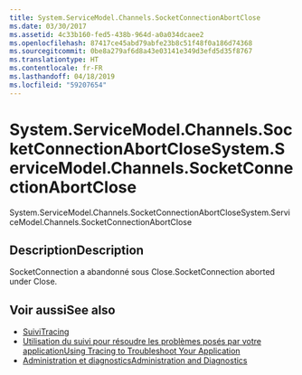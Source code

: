 ```yaml
---
title: System.ServiceModel.Channels.SocketConnectionAbortClose
ms.date: 03/30/2017
ms.assetid: 4c33b160-fed5-438b-964d-a0a034dcaee2
ms.openlocfilehash: 87417ce45abd79abfe23b8c51f48f0a186d74368
ms.sourcegitcommit: 0be8a279af6d8a43e03141e349d3efd5d35f8767
ms.translationtype: HT
ms.contentlocale: fr-FR
ms.lasthandoff: 04/18/2019
ms.locfileid: "59207654"
---
```

# <a name="systemservicemodelchannelssocketconnectionabortclose"></a><span data-ttu-id="5677b-102">System.ServiceModel.Channels.SocketConnectionAbortClose</span><span class="sxs-lookup"><span data-stu-id="5677b-102">System.ServiceModel.Channels.SocketConnectionAbortClose</span></span>
<span data-ttu-id="5677b-103">System.ServiceModel.Channels.SocketConnectionAbortClose</span><span class="sxs-lookup"><span data-stu-id="5677b-103">System.ServiceModel.Channels.SocketConnectionAbortClose</span></span>  
  
## <a name="description"></a><span data-ttu-id="5677b-104">Description</span><span class="sxs-lookup"><span data-stu-id="5677b-104">Description</span></span>  
 <span data-ttu-id="5677b-105">SocketConnection a abandonné sous Close.</span><span class="sxs-lookup"><span data-stu-id="5677b-105">SocketConnection aborted under Close.</span></span>  
  
## <a name="see-also"></a><span data-ttu-id="5677b-106">Voir aussi</span><span class="sxs-lookup"><span data-stu-id="5677b-106">See also</span></span>

- [<span data-ttu-id="5677b-107">Suivi</span><span class="sxs-lookup"><span data-stu-id="5677b-107">Tracing</span></span>](../../../../../docs/framework/wcf/diagnostics/tracing/index.md)
- [<span data-ttu-id="5677b-108">Utilisation du suivi pour résoudre les problèmes posés par votre application</span><span class="sxs-lookup"><span data-stu-id="5677b-108">Using Tracing to Troubleshoot Your Application</span></span>](../../../../../docs/framework/wcf/diagnostics/tracing/using-tracing-to-troubleshoot-your-application.md)
- [<span data-ttu-id="5677b-109">Administration et diagnostics</span><span class="sxs-lookup"><span data-stu-id="5677b-109">Administration and Diagnostics</span></span>](../../../../../docs/framework/wcf/diagnostics/index.md)
